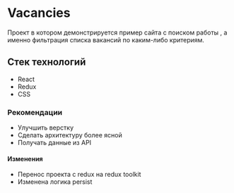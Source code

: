 # Vacancies

Проект в котором демонстрируется пример сайта с поиском работы , а именно фильтрация списка вакансий по каким-либо критериям.

## Стек технологий

- React
- Redux
- CSS

### Рекомендации

- Улучшить верстку
- Сделать архитектуру более ясной
- Получать данные из API

#### Изменения

- Перенос проекта с redux на redux toolkit
- Изменена логика persist
